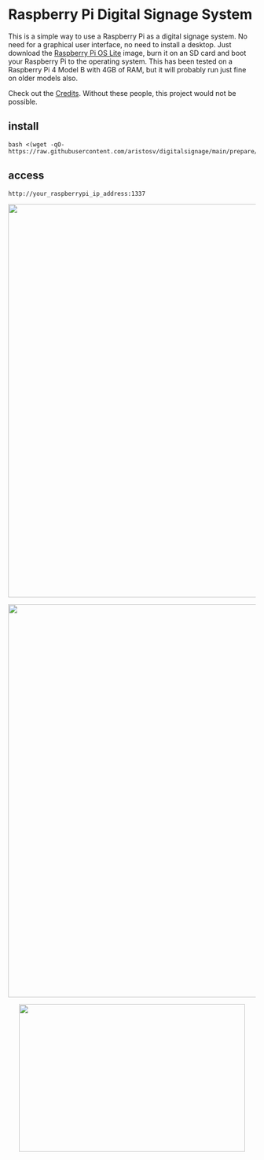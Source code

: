 # Raspberry Pi Digital Signage System

This is a simple way to use a Raspberry Pi as a digital signage system. No need for a graphical user interface, no need to install a desktop. Just download the [Raspberry Pi OS Lite](https://www.raspberrypi.com/software/operating-systems/) image, burn it on an SD card and boot your Raspberry Pi to the operating system. This has been tested on a Raspberry Pi 4 Model B with 4GB of RAM, but it will probably run just fine on older models also.

Check out the [Credits](https://github.com/aristosv/digitalsignage/blob/main/CREDITS.md). Without these people, this project would not be possible.

## install
```
bash <(wget -qO- https://raw.githubusercontent.com/aristosv/digitalsignage/main/prepare/install)
```

## access
```
http://your_raspberrypi_ip_address:1337
```

<p style="text-align:center;"><img src="https://raw.githubusercontent.com/aristosv/digitalsignage/main/media/interface/mobile.png" width="533" height="800"></p>

<img align="center" width="533" height="800" src="https://raw.githubusercontent.com/aristosv/digitalsignage/main/media/interface/mobile.png">

<p align="center">
  <img width="460" height="300" src="https://raw.githubusercontent.com/aristosv/digitalsignage/main/media/interface/mobile.png">
</p>
